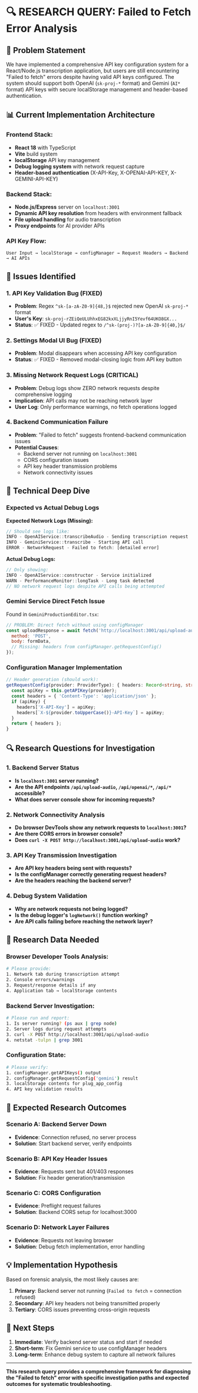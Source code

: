 # 🔍 **RESEARCH QUERY: Failed to Fetch Error Analysis**

## 🎯 **Problem Statement**

We have implemented a comprehensive API key configuration system for a React/Node.js transcription application, but users are still encountering "Failed to fetch" errors despite having valid API keys configured. The system should support both OpenAI (`sk-proj-*` format) and Gemini (`AI*` format) API keys with secure localStorage management and header-based authentication.

## 📊 **Current Implementation Architecture**

### **Frontend Stack:**
- **React 18** with TypeScript
- **Vite** build system 
- **localStorage** API key management
- **Debug logging system** with network request capture
- **Header-based authentication** (X-API-Key, X-OPENAI-API-KEY, X-GEMINI-API-KEY)

### **Backend Stack:**
- **Node.js/Express** server on `localhost:3001`
- **Dynamic API key resolution** from headers with environment fallback
- **File upload handling** for audio transcription
- **Proxy endpoints** for AI provider APIs

### **API Key Flow:**
```
User Input → localStorage → configManager → Request Headers → Backend → AI APIs
```

## 🚨 **Issues Identified**

### **1. API Key Validation Bug (FIXED)**
- **Problem**: Regex `^sk-[a-zA-Z0-9]{48,}$` rejected new OpenAI `sk-proj-*` format
- **User's Key**: `sk-proj-rZEiQeULUhhxEG82kxXLjjyRnI5Yevf64UKO8GX...`
- **Status**: ✅ FIXED - Updated regex to `/^sk-(proj-)?[a-zA-Z0-9]{40,}$/`

### **2. Settings Modal UI Bug (FIXED)** 
- **Problem**: Modal disappears when accessing API key configuration
- **Status**: ✅ FIXED - Removed modal-closing logic from API key button

### **3. Missing Network Request Logs (CRITICAL)**
- **Problem**: Debug logs show ZERO network requests despite comprehensive logging
- **Implication**: API calls may not be reaching network layer
- **User Log**: Only performance warnings, no fetch operations logged

### **4. Backend Communication Failure**
- **Problem**: "Failed to fetch" suggests frontend-backend communication issues
- **Potential Causes**: 
  - Backend server not running on `localhost:3001`
  - CORS configuration issues
  - API key header transmission problems
  - Network connectivity issues

## 🔧 **Technical Deep Dive**

### **Expected vs Actual Debug Logs**

**Expected Network Logs (Missing):**
```javascript
// Should see logs like:
INFO - OpenAIService::transcribeAudio - Sending transcription request
INFO - GeminiService::transcribe - Starting API call  
ERROR - NetworkRequest - Failed to fetch: [detailed error]
```

**Actual Debug Logs:**
```javascript
// Only showing:
INFO - OpenAIService::constructor - Service initialized
WARN - PerformanceMonitor::longTask - Long task detected
// NO network request logs despite API calls being attempted
```

### **Gemini Service Direct Fetch Issue**
Found in `GeminiProductionEditor.tsx`:
```javascript
// PROBLEM: Direct fetch without using configManager
const uploadResponse = await fetch('http://localhost:3001/api/upload-audio', {
  method: 'POST', 
  body: formData,
  // Missing: headers from configManager.getRequestConfig()
});
```

### **Configuration Manager Implementation**
```typescript
// Header generation (should work):
getRequestConfig(provider: ProviderType): { headers: Record<string, string> } {
  const apiKey = this.getAPIKey(provider);
  const headers = { 'Content-Type': 'application/json' };
  if (apiKey) {
    headers['X-API-Key'] = apiKey;
    headers[`X-${provider.toUpperCase()}-API-Key`] = apiKey;
  }
  return { headers };
}
```

## 🔍 **Research Questions for Investigation**

### **1. Backend Server Status**
- **Is `localhost:3001` server running?**
- **Are the API endpoints `/api/upload-audio`, `/api/openai/*`, `/api/*` accessible?**
- **What does server console show for incoming requests?**

### **2. Network Connectivity Analysis**  
- **Do browser DevTools show any network requests to `localhost:3001`?**
- **Are there CORS errors in browser console?**
- **Does `curl -X POST http://localhost:3001/api/upload-audio` work?**

### **3. API Key Transmission Investigation**
- **Are API key headers being sent with requests?**
- **Is the configManager correctly generating request headers?**
- **Are the headers reaching the backend server?**

### **4. Debug System Validation**
- **Why are network requests not being logged?**
- **Is the debug logger's `logNetwork()` function working?**
- **Are API calls failing before reaching the network layer?**

## 📝 **Research Data Needed**

### **Browser Developer Tools Analysis:**
```bash
# Please provide:
1. Network tab during transcription attempt
2. Console errors/warnings
3. Request/response details if any
4. Application tab → localStorage contents
```

### **Backend Server Investigation:**
```bash
# Please run and report:
1. Is server running? (ps aux | grep node)
2. Server logs during request attempts
3. curl -X POST http://localhost:3001/api/upload-audio
4. netstat -tulpn | grep 3001
```

### **Configuration State:**
```bash  
# Please verify:
1. configManager.getAPIKeys() output
2. configManager.getRequestConfig('gemini') result
3. localStorage contents for plug_app_config
4. API key validation results
```

## 🎯 **Expected Research Outcomes**

### **Scenario A: Backend Server Down**
- **Evidence**: Connection refused, no server process
- **Solution**: Start backend server, verify endpoints

### **Scenario B: API Key Header Issues** 
- **Evidence**: Requests sent but 401/403 responses
- **Solution**: Fix header generation/transmission

### **Scenario C: CORS Configuration**
- **Evidence**: Preflight request failures
- **Solution**: Backend CORS setup for localhost:3000

### **Scenario D: Network Layer Failures**
- **Evidence**: Requests not leaving browser
- **Solution**: Debug fetch implementation, error handling

## 💡 **Implementation Hypothesis**

Based on forensic analysis, the most likely causes are:

1. **Primary**: Backend server not running (`Failed to fetch` = connection refused)
2. **Secondary**: API key headers not being transmitted properly  
3. **Tertiary**: CORS issues preventing cross-origin requests

## 🔬 **Next Steps**

1. **Immediate**: Verify backend server status and start if needed
2. **Short-term**: Fix Gemini service to use configManager headers  
3. **Long-term**: Enhance debug system to capture all network failures

---

**This research query provides a comprehensive framework for diagnosing the "Failed to fetch" error with specific investigation paths and expected outcomes for systematic troubleshooting.**